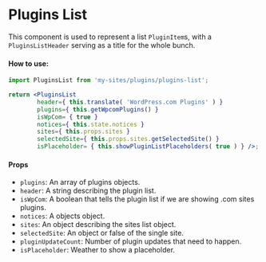 Plugins List
================

This component is used to represent a list `PluginItem`s, with a `PluginsListHeader` serving as a title for the whole bunch.

#### How to use:

```jsx
import PluginsList from 'my-sites/plugins/plugins-list';

return <PluginsList
		header={ this.translate( 'WordPress.com Plugins' ) }
		plugins={ this.getWpcomPlugins() }
		isWpCom= { true }
		notices={ this.state.notices }
		sites={ this.props.sites }
		selectedSite={ this.props.sites.getSelectedSite() }
		isPlaceholder= { this.showPluginListPlaceholders( true ) } />;
```

#### Props

* `plugins`: An array of plugins objects.
* `header`: A string describing the plugin list. 
* `isWpCom`: A boolean that tells the plugin list if we are showing .com sites plugins.
* `notices`: A objects object.
* `sites`: An object describing the sites list object.
* `selectedSite`: An object or false of the single site.
* `pluginUpdateCount`: Number of plugin updates that need to happen.
* `isPlaceholder`: Weather to show a placeholder. 

